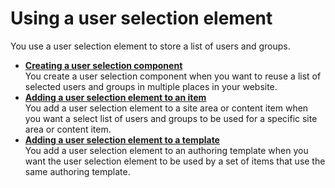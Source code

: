 # Using a user selection element



You use a user selection element to store a list of users and groups.

-   **[Creating a user selection component](wcm_dev_elements_user-selection_creating.md)**  
You create a user selection component when you want to reuse a list of selected users and groups in multiple places in your website.
-   **[Adding a user selection element to an item](wcm_dev_elements_user-selection_adding.md)**  
You add a user selection element to a site area or content item when you want a select list of users and groups to be used for a specific site area or content item.
-   **[Adding a user selection element to a template](wcm_dev_elements_user-selection_add_template.md)**  
You add a user selection element to an authoring template when you want the user selection element to be used by a set of items that use the same authoring template.

